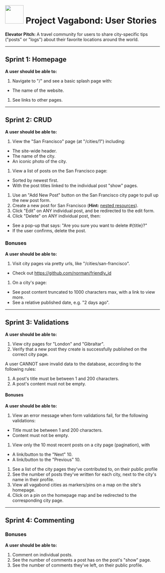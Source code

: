 # <img src="https://cloud.githubusercontent.com/assets/7833470/10899314/63829980-8188-11e5-8cdd-4ded5bcb6e36.png" height="60"> Project Vagabond: User Stories

**Elevator Pitch:** A travel community for users to share city-specific tips ("posts" or "logs") about their favorite locations around the world.

---

## Sprint 1: Homepage

**A user should be able to:**

1. Navigate to "/" and see a basic splash page with:
  * The name of the website.
1. See links to other pages.  

---

## Sprint 2: CRUD

**A user should be able to:**

1. View the "San Francisco" page (at "/cities/1") including:
  * The site-wide header.
  * The name of the city.
  * An iconic photo of the city.
1. View a list of posts on the San Francisco page:
  * Sorted by newest first.
  * With the post titles linked to the individual post "show" pages.
1. Use an "Add New Post" button on the San Francisco city page to pull up the new post form.
1. Create a new post for San Francisco (**Hint:** <a href="http://guides.rubyonrails.org/routing.html#nested-resources" target="_blank">nested resources</a>).
1. Click "Edit" on ANY individual post, and be redirected to the edit form.
1. Click "Delete" on ANY individual post, then:
  * See a pop-up that says: "Are you sure you want to delete #{title}?"
  * If the user confirms, delete the post.

### Bonuses

**A user should be able to:**

1. Visit city pages via pretty urls, like "/cities/san-francisco".
  * Check out https://github.com/norman/friendly_id
1. On a city's page:
  * See post content truncated to 1000 characters max, with a link to view more.
  * See a relative published date, e.g. "2 days ago".

---

## Sprint 3: Validations

**A user should be able to:**

1. View city pages for "London" and "Gibraltar".
1. Verify that a new post they create is successfully published on the correct city page.

A user CANNOT save invalid data to the database, according to the following rules:

1. A post's title must be between 1 and 200 characters.
1. A post's content must not be empty.

#### Bonuses

**A user should be able to:**

1. View an error message when form validations fail, for the following validations:
  * Title must be between 1 and 200 characters.
  * Content must not be empty.
1. View only the 10 most recent posts on a city page (pagination), with
  * A link/button to the "Next" 10.
  * A link/button to the "Previous" 10.
1. See a list of the city pages they've contributed to, on their public profile
1. See the number of posts they've written for each city, next to the city's name in their profile.
1. View all vagabond cities as markers/pins on a map on the site's homepage.
1. Click on a pin on the homepage map and be redirected to the corresponding city page.

---

## Sprint 4: Commenting

### Bonuses

**A user should be able to:**

1. Comment on individual posts.
1. See the number of comments a post has on the post's "show" page.
1. See the number of comments they've left, on their public profile.
